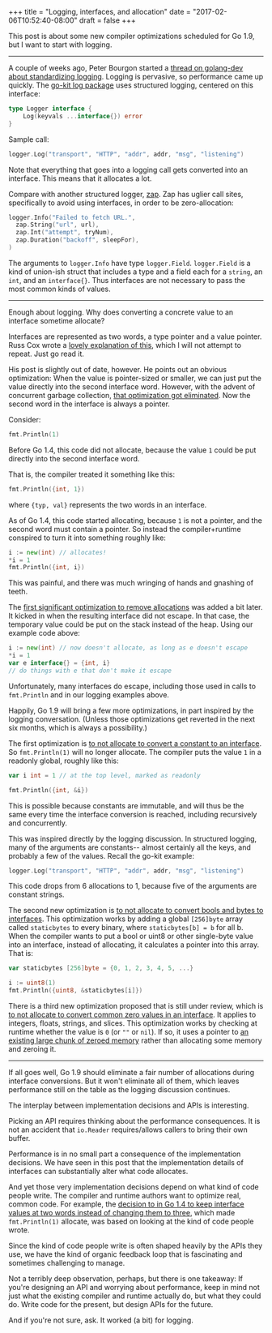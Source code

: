 +++
title = "Logging, interfaces, and allocation"
date = "2017-02-06T10:52:40-08:00"
draft = false
+++

This post is about some new compiler optimizations scheduled for Go 1.9,
but I want to start with logging.

---

A couple of weeks ago, Peter Bourgon started a
[thread on golang-dev about standardizing logging](https://groups.google.com/forum/#!topic/golang-dev/F3l9Iz1JX4g).
Logging is pervasive, so performance came up quickly.
The [go-kit log package](https://github.com/go-kit/kit/tree/master/log) uses structured logging,
centered on this interface:

```go
type Logger interface {
    Log(keyvals ...interface{}) error
}
```

Sample call:

```go
logger.Log("transport", "HTTP", "addr", addr, "msg", "listening")
```

Note that everything that goes into a logging call gets converted into an interface.
This means that it allocates a lot.

Compare with another structured logger, [zap](https://github.com/uber-go/zap).
Zap has uglier call sites, specifically to avoid using interfaces, in order to be zero-allocation:

```go
logger.Info("Failed to fetch URL.",
  zap.String("url", url),
  zap.Int("attempt", tryNum),
  zap.Duration("backoff", sleepFor),
)
```

The arguments to `logger.Info` have type `logger.Field`.
`logger.Field` is a kind of union-ish struct
that includes a type and a field each for a `string`, an `int`, and an `interface{}`.
Thus interfaces are not necessary to pass the most common kinds of values.

---

Enough about logging. Why does converting a concrete value to an interface sometime allocate?

Interfaces are represented as two words, a type pointer and a value pointer.
Russ Cox wrote a [lovely explanation of this](https://research.swtch.com/interfaces),
which I will not attempt to repeat. Just go read it.

His post is slightly out of date, however.
He points out an obvious optimization: When the value is pointer-sized or smaller,
we can just put the value directly into the second interface word.
However, with the advent of concurrent garbage collection,
[that optimization got eliminated](https://golang.org/issue/8405).
Now the second word in the interface is always a pointer.

Consider:

```go
fmt.Println(1)
```

Before Go 1.4, this code did not allocate,
because the value `1` could be put directly into the second interface word.

That is, the compiler treated it something like this:

```go
fmt.Println({int, 1})
```

where `{typ, val}` represents the two words in an interface.

As of Go 1.4, this code started allocating, because `1` is not a pointer,
and the second word must contain a pointer.
So instead the compiler+runtime conspired to turn it into something roughly like:

```go
i := new(int) // allocates!
*i = 1
fmt.Println({int, i})
```

This was painful, and there was much wringing of hands and gnashing of teeth.

The [first significant optimization to remove allocations](https://github.com/golang/go/commit/22701339817a591cd352ecd43b0439b84dbe8095)
was added a bit later. It kicked in when the resulting interface did not escape.
In that case, the temporary value could be put on the stack instead of the heap.
Using our example code above:

```go
i := new(int) // now doesn't allocate, as long as e doesn't escape
*i = 1
var e interface{} = {int, i}
// do things with e that don't make it escape
```

Unfortunately, many interfaces do escape, including those used in calls
to `fmt.Println` and in our logging examples above.

Happily, Go 1.9 will bring a few more optimizations,
in part inspired by the logging conversation.
(Unless those optimizations get reverted in the next six months,
which is always a possibility.)

The first optimization is [to not allocate to convert a constant to an interface](https://golang.org/issue/18704).
So `fmt.Println(1)` will no longer allocate. The compiler puts
the value `1` in a readonly global, roughly like this:

```go
var i int = 1 // at the top level, marked as readonly

fmt.Println({int, &i})
```

This is possible because constants are immutable,
and will thus be the same every time the interface conversion is reached,
including recursively and concurrently.

This was inspired directly by the logging discussion.
In structured logging, many of the arguments are constants--
almost certainly all the keys, and probably a few of the values.
Recall the go-kit example:

```go
logger.Log("transport", "HTTP", "addr", addr, "msg", "listening")
```

This code drops from 6 allocations to 1, because five of the arguments are constant strings.

The second new optimization is [to not allocate to convert bools and bytes to interfaces](https://golang.org/issue/17725).
This optimization works by adding a global `[256]byte` array called `staticbytes` to every binary,
where `staticbytes[b] = b` for all b.
When the compiler wants to put a bool or uint8 or other single-byte value
into an interface, instead of allocating, it calculates a pointer into this array.
That is:

```go
var staticbytes [256]byte = {0, 1, 2, 3, 4, 5, ...}

i := uint8(1)
fmt.Println({uint8, &staticbytes[i]})
```

There is a third new optimization proposed that is still under review,
which is [to not allocate to convert common zero values in an interface](https://golang.org/cl/36476).
It applies to integers, floats, strings, and slices.
This optimization works by checking at runtime whether the value is `0` (or `""` or `nil`).
If so, it uses a pointer to [an existing large chunk of zeroed memory](https://github.com/golang/go/blob/go1.8rc3/src/runtime/hashmap.go#L1182)
rather than allocating some memory and zeroing it.

---

If all goes well, Go 1.9 should eliminate a fair number of allocations during interface conversions.
But it won't eliminate all of them, which leaves performance still on the table as the logging discussion continues.

The interplay between implementation decisions and APIs is interesting.

Picking an API requires thinking about the performance consequences.
It is not an accident that `io.Reader` requires/allows callers to bring their own buffer.

Performance is in no small part a consequence of the implementation decisions.
We have seen in this post that the implementation details of interfaces can substantially alter
what code allocates.

And yet those very implementation decisions depend on what kind of code people write.
The compiler and runtime authors want to optimize real, common code.
For example, the [decision to in Go 1.4 to keep interface values at two words instead of changing them to three](https://golang.org/issue/8405),
which made `fmt.Println(1)` allocate, was based on looking at the kind of code people wrote.

Since the kind of code people write is often shaped heavily by the APIs they use,
we have the kind of organic feedback loop that is fascinating and sometimes challenging to manage.

Not a terribly deep observation, perhaps, but there is one takeaway:
If you're designing an API and worrying about performance,
keep in mind not just what the existing compiler and runtime actually do,
but what they could do.
Write code for the present, but design APIs for the future.

And if you're not sure, ask. It worked (a bit) for logging.
